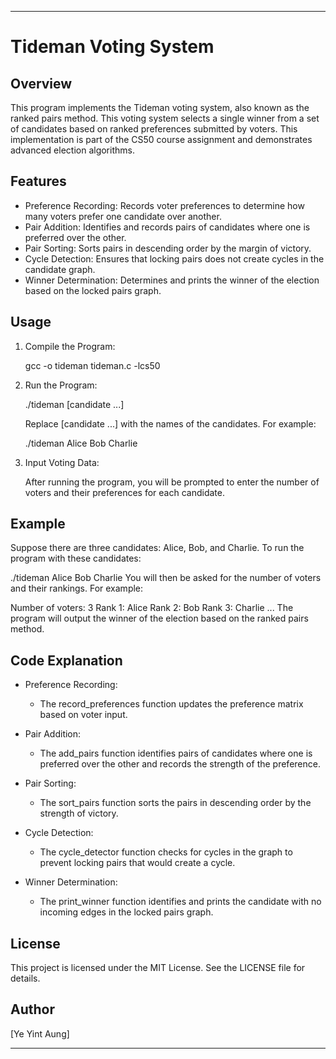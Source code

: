 
---

# Tideman Voting System

## Overview

This program implements the Tideman voting system, also known as the ranked pairs method. This voting system selects a single winner from a set of candidates based on ranked preferences submitted by voters. This implementation is part of the CS50 course assignment and demonstrates advanced election algorithms.

## Features

- Preference Recording: Records voter preferences to determine how many voters prefer one candidate over another.
- Pair Addition: Identifies and records pairs of candidates where one is preferred over the other.
- Pair Sorting: Sorts pairs in descending order by the margin of victory.
- Cycle Detection: Ensures that locking pairs does not create cycles in the candidate graph.
- Winner Determination: Determines and prints the winner of the election based on the locked pairs graph.

## Usage

1. Compile the Program:

  
   gcc -o tideman tideman.c -lcs50
   
2. Run the Program:

  
   ./tideman [candidate ...]
   
   Replace [candidate ...] with the names of the candidates. For example:

  
   ./tideman Alice Bob Charlie
   
3. Input Voting Data:

   After running the program, you will be prompted to enter the number of voters and their preferences for each candidate. 

## Example

Suppose there are three candidates: Alice, Bob, and Charlie. To run the program with these candidates:

./tideman Alice Bob Charlie
You will then be asked for the number of voters and their rankings. For example:

Number of voters: 3
Rank 1: Alice
Rank 2: Bob
Rank 3: Charlie
...
The program will output the winner of the election based on the ranked pairs method.

## Code Explanation

- Preference Recording:
  - The record_preferences function updates the preference matrix based on voter input.

- Pair Addition:
  - The add_pairs function identifies pairs of candidates where one is preferred over the other and records the strength of the preference.

- Pair Sorting:
  - The sort_pairs function sorts the pairs in descending order by the strength of victory.

- Cycle Detection:
  - The cycle_detector function checks for cycles in the graph to prevent locking pairs that would create a cycle.

- Winner Determination:
  - The print_winner function identifies and prints the candidate with no incoming edges in the locked pairs graph.

## License

This project is licensed under the MIT License. See the LICENSE file for details.

## Author

[Ye Yint Aung]

---
